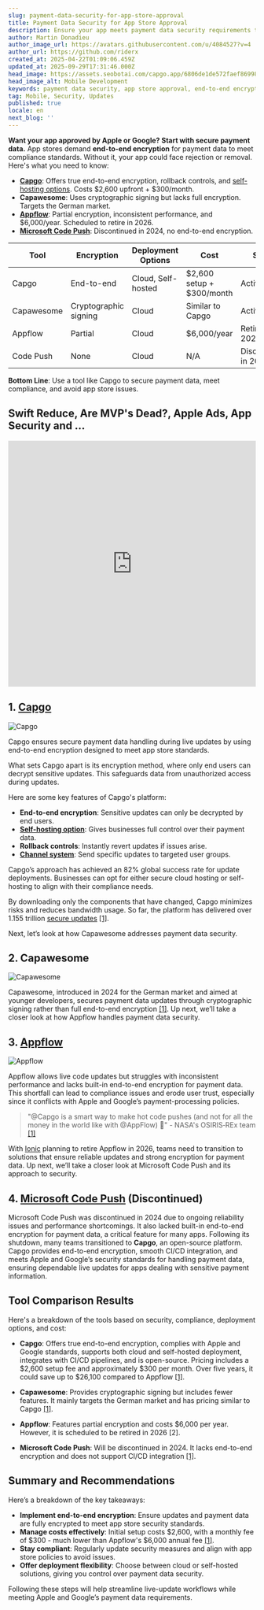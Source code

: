 ```yaml
---
slug: payment-data-security-for-app-store-approval
title: Payment Data Security for App Store Approval
description: Ensure your app meets payment data security requirements to avoid rejection from app stores. Learn about essential tools and compliance standards.
author: Martin Donadieu
author_image_url: https://avatars.githubusercontent.com/u/4084527?v=4
author_url: https://github.com/riderx
created_at: 2025-04-22T01:09:06.459Z
updated_at: 2025-09-29T17:31:46.000Z
head_image: https://assets.seobotai.com/capgo.app/6806de1de572faef86998587-1745284157740.jpg
head_image_alt: Mobile Development
keywords: payment data security, app store approval, end-to-end encryption, compliance, secure updates
tag: Mobile, Security, Updates
published: true
locale: en
next_blog: ''
---
```


**Want your app approved by Apple or Google? Start with secure payment data.** App stores demand **end-to-end encryption** for payment data to meet compliance standards. Without it, your app could face rejection or removal. Here's what you need to know:

-   **[Capgo](https://capgo.app/)**: Offers true end-to-end encryption, rollback controls, and [self-hosting options](https://capgo.app/blog/self-hosted-capgo/). Costs $2,600 upfront + $300/month.
-   **Capawesome**: Uses cryptographic signing but lacks full encryption. Targets the German market.
-   **[Appflow](https://ionic.io/appflow/live-updates)**: Partial encryption, inconsistent performance, and $6,000/year. Scheduled to retire in 2026.
-   **[Microsoft Code Push](https://www.reddit.com/r/reactnative/comments/1dsorxn/end_of_appcenter_x_codepush_for_2025_march/)**: Discontinued in 2024, no end-to-end encryption.

| **Tool** | **Encryption** | **Deployment Options** | **Cost** | **Status** |
| --- | --- | --- | --- | --- |
| Capgo | End-to-end | Cloud, Self-hosted | $2,600 setup + $300/month | Active |
| Capawesome | Cryptographic signing | Cloud | Similar to Capgo | Active |
| Appflow | Partial | Cloud | $6,000/year | Retiring in 2026 |
| Code Push | None | Cloud | N/A | Discontinued in 2024 |

**Bottom Line**: Use a tool like Capgo to secure payment data, meet compliance, and avoid app store issues.

## Swift Reduce, Are MVP's Dead?, Apple Ads, App Security and ...

<iframe src="https://www.youtube.com/embed/FsVbZftrPTQ" title="YouTube video player" frameborder="0" allow="accelerometer; autoplay; clipboard-write; encrypted-media; gyroscope; picture-in-picture; web-share" referrerpolicy="strict-origin-when-cross-origin" style="width: 100%; height: 500px;" allowfullscreen></iframe>

## 1\. [Capgo](https://capgo.app/)

![Capgo](https://assets.seobotai.com/capgo.app/6806de1de572faef86998587/3963f7973abbc5791f2fae6e45924907.jpg)

Capgo ensures secure payment data handling during live updates by using end-to-end encryption designed to meet app store standards.

What sets Capgo apart is its encryption method, where only end users can decrypt sensitive updates. This safeguards data from unauthorized access during updates.

Here are some key features of Capgo's platform:

-   **End-to-end encryption**: Sensitive updates can only be decrypted by end users.
-   **[Self-hosting option](https://capgo.app/blog/self-hosted-capgo/)**: Gives businesses full control over their payment data.
-   **Rollback controls**: Instantly revert updates if issues arise.
-   **[Channel system](https://capgo.app/docs/plugin/cloud-mode/channel-system/)**: Send specific updates to targeted user groups.

Capgo’s approach has achieved an 82% global success rate for update deployments. Businesses can opt for either secure cloud hosting or self-hosting to align with their compliance needs.

By downloading only the components that have changed, Capgo minimizes risks and reduces bandwidth usage. So far, the platform has delivered over 1.155 trillion [secure updates](https://capgo.app/docs/plugin/cloud-mode/hybrid-update/) [\[1\]](https://capgo.app/).

Next, let’s look at how Capawesome addresses payment data security.

## 2\. Capawesome

![Capawesome](https://assets.seobotai.com/capgo.app/6806de1de572faef86998587/04d155e1ac5e3041660c0e8da59e2e54.jpg)

Capawesome, introduced in 2024 for the German market and aimed at younger developers, secures payment data updates through cryptographic signing rather than full end-to-end encryption [\[1\]](https://capgo.app/). Up next, we’ll take a closer look at how Appflow handles payment data security.

## 3\. [Appflow](https://ionic.io/appflow/live-updates)

![Appflow](https://assets.seobotai.com/capgo.app/6806de1de572faef86998587/f6bc7b408415ab449b606f457e137ee1.jpg)

Appflow allows live code updates but struggles with inconsistent performance and lacks built-in end-to-end encryption for payment data. This shortfall can lead to compliance issues and erode user trust, especially since it conflicts with Apple and Google’s payment-processing policies.

> "@Capgo is a smart way to make hot code pushes (and not for all the money in the world like with @AppFlow) 🙂" - NASA's OSIRIS‑REx team [\[1\]](https://capgo.app/)

With [Ionic](https://ionicframework.com/) planning to retire Appflow in 2026, teams need to transition to solutions that ensure reliable updates and strong encryption for payment data. Up next, we’ll take a closer look at Microsoft Code Push and its approach to security.

## 4\. [Microsoft Code Push](https://www.reddit.com/r/reactnative/comments/1dsorxn/end_of_appcenter_x_codepush_for_2025_march/) (Discontinued)

Microsoft Code Push was discontinued in 2024 due to ongoing reliability issues and performance shortcomings. It also lacked built-in end-to-end encryption for payment data, a critical feature for many apps. Following its shutdown, many teams transitioned to **Capgo**, an open-source platform. Capgo provides end-to-end encryption, smooth CI/CD integration, and meets Apple and Google’s security standards for handling payment data, ensuring dependable live updates for apps dealing with sensitive payment information.

## Tool Comparison Results

Here's a breakdown of the tools based on security, compliance, deployment options, and cost:

-   **Capgo**: Offers true end-to-end encryption, complies with Apple and Google standards, supports both cloud and self-hosted deployment, integrates with CI/CD pipelines, and is open-source. Pricing includes a $2,600 setup fee and approximately $300 per month. Over five years, it could save up to $26,100 compared to Appflow [\[1\]](https://capgo.app/).
    
-   **Capawesome**: Provides cryptographic signing but includes fewer features. It mainly targets the German market and has pricing similar to Capgo [\[1\]](https://capgo.app/).
    
-   **Appflow**: Features partial encryption and costs $6,000 per year. However, it is scheduled to be retired in 2026 \[2\].
    
-   **Microsoft Code Push**: Will be discontinued in 2024. It lacks end-to-end encryption and does not support CI/CD integration [\[1\]](https://capgo.app/).
    

## Summary and Recommendations

Here’s a breakdown of the key takeaways:

-   **Implement end-to-end encryption**: Ensure updates and payment data are fully encrypted to meet app store security standards.
-   **Manage costs effectively**: Initial setup costs $2,600, with a monthly fee of $300 - much lower than Appflow's $6,000 annual fee [\[1\]](https://capgo.app/).
-   **Stay compliant**: Regularly update security measures and align with app store policies to avoid issues.
-   **Offer deployment flexibility**: Choose between cloud or self-hosted solutions, giving you control over payment data security.

Following these steps will help streamline live-update workflows while meeting Apple and Google’s payment data requirements.
